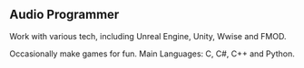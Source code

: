 ## Audio Programmer
Work with various tech, including Unreal Engine, Unity, Wwise and FMOD.

Occasionally make games for fun.
Main Languages: C, C#, C++ and Python.

<!-- https://github.com/JDSherbert#languages--software

https://github.com/JDSherbert#7-day-wakatime-statistics--takes-last-7-days-
**JDSherbert/JDSherbert** is a ✨ _special_ ✨ repository because its `README.md` (this file) appears on your GitHub profile.

Here are some ideas to get you started:

- 🔭 I’m currently working on ...
- 🌱 I’m currently learning ...
- 👯 I’m looking to collaborate on ...
- 🤔 I’m looking for help with ...
- 💬 Ask me about ...
- 📫 How to reach me: ...
- 😄 Pronouns: ...
- ⚡ Fun fact: ...
-->
